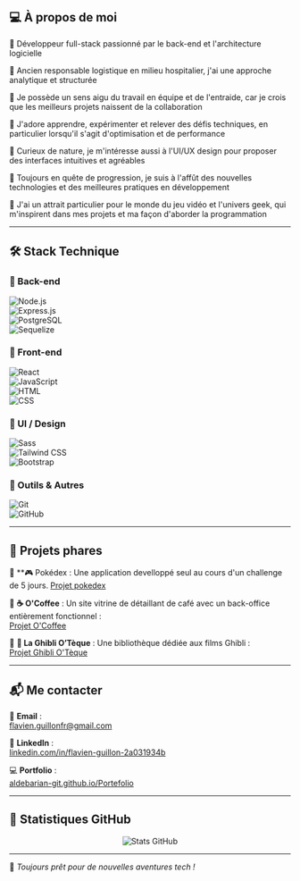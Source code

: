 ## 💻 **À propos de moi**  

🔹 Développeur full-stack passionné par le back-end et l'architecture logicielle  

🔹 Ancien responsable logistique en milieu hospitalier, j'ai une approche analytique et structurée  

🔹 Je possède un sens aigu du travail en équipe et de l'entraide, car je crois que les meilleurs projets naissent de la collaboration  

🔹 J'adore apprendre, expérimenter et relever des défis techniques, en particulier lorsqu'il s'agit d'optimisation et de performance  

🔹 Curieux de nature, je m'intéresse aussi à l'UI/UX design pour proposer des interfaces intuitives et agréables  

🔹 Toujours en quête de progression, je suis à l'affût des nouvelles technologies et des meilleures pratiques en développement  

🔹 J'ai un attrait particulier pour le monde du jeu vidéo et l'univers geek, qui m'inspirent dans mes projets et ma façon d'aborder la programmation  

---

## 🛠 **Stack Technique**  

### 🔹 Back-end  
![Node.js](https://img.shields.io/badge/Node.js-339933?style=for-the-badge&logo=nodedotjs&logoColor=white)  
![Express.js](https://img.shields.io/badge/Express.js-000000?style=for-the-badge&logo=express&logoColor=white)  
![PostgreSQL](https://img.shields.io/badge/PostgreSQL-4169E1?style=for-the-badge&logo=postgresql&logoColor=white)  
![Sequelize](https://img.shields.io/badge/Sequelize-52B0E7?style=for-the-badge&logo=sequelize&logoColor=white)  

### 🔹 Front-end  
![React](https://img.shields.io/badge/React-61DAFB?style=for-the-badge&logo=react&logoColor=black)  
![JavaScript](https://img.shields.io/badge/JavaScript-F7DF1E?style=for-the-badge&logo=javascript&logoColor=black)  
![HTML](https://img.shields.io/badge/HTML5-E34F26?style=for-the-badge&logo=html5&logoColor=white)  
![CSS](https://img.shields.io/badge/CSS3-1572B6?style=for-the-badge&logo=css3&logoColor=white)  

### 🎨 UI / Design  
![Sass](https://img.shields.io/badge/Sass-CC6699?style=for-the-badge&logo=sass&logoColor=white)  
![Tailwind CSS](https://img.shields.io/badge/Tailwind_CSS-38B2AC?style=for-the-badge&logo=tailwind-css&logoColor=white)  
![Bootstrap](https://img.shields.io/badge/Bootstrap-7952B3?style=for-the-badge&logo=bootstrap&logoColor=white)  

### 🔹 Outils & Autres  
![Git](https://img.shields.io/badge/Git-F05032?style=for-the-badge&logo=git&logoColor=white)  
![GitHub](https://img.shields.io/badge/GitHub-181717?style=for-the-badge&logo=github&logoColor=white)  

---

## 📌 **Projets phares**  

🔹 **🎮 Pokédex : Une application develloppé seul au cours d'un challenge de 5 jours. 
[Projet pokedex](https://pokedex-spa-mu.vercel.app)  

🔹 **☕ O'Coffee** : Un site vitrine de détaillant de café avec un back-office entièrement fonctionnel :  
[Projet O'Coffee](https://ocoffee-production-4b58.up.railway.app)  

🔹 **📖 La Ghibli O’Tèque** : Une bibliothèque dédiée aux films Ghibli :  
[Projet Ghibli O'Tèque](https://github.com/Aldebarian-git/GhibliO-Theque)  

---

## 📬 **Me contacter**  

📧 **Email** :  
[flavien.guillonfr@gmail.com](mailto:flavien.guillonfr@gmail.com)  

💼 **LinkedIn** :  
[linkedin.com/in/flavien-guillon-2a031934b](https://www.linkedin.com/in/flavien-guillon-2a031934b/)  

💻 **Portfolio** :  
[aldebarian-git.github.io/Portefolio](https://aldebarian-git.github.io/Portefolio/)  

---

## 🎯 **Statistiques GitHub**  

<p align="center">
  <img src="https://github-readme-stats.vercel.app/api?username=Aldebarian-git&show_icons=true&theme=radical" alt="Stats GitHub">
</p>

---

🚀 *Toujours prêt pour de nouvelles aventures tech !*  





